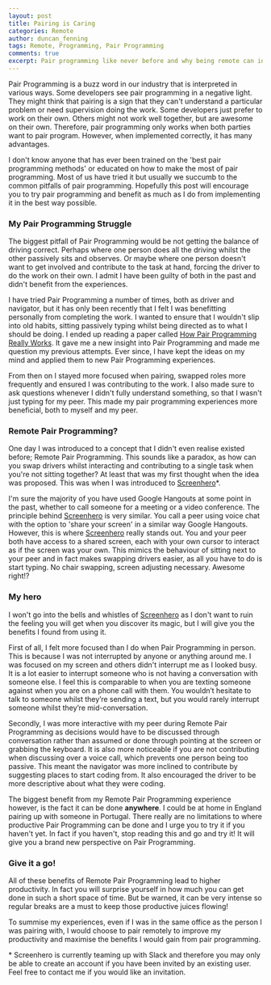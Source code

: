 ```yaml
---
layout: post
title: Pairing is Caring
categories: Remote
author: duncan_fenning
tags: Remote, Programming, Pair Programming
comments: true
excerpt: Pair programming like never before and why being remote can increase productivity.
---
```


Pair Programming is a buzz word in our industry that is interpreted in various ways. Some developers see pair programming in a negative light. They might think that pairing is a sign that they can't understand a particular problem or need supervision doing the work. Some developers just prefer to work on their own. Others might not work well together, but are awesome on their own. Therefore, pair programming only works when both parties want to pair program. However, when implemented correctly, it has many advantages.

I don't know anyone that has ever been trained on the 'best pair programming methods' or educated on how to make the most of pair programming. Most of us have tried it but usually we succumb to the common pitfalls of pair programming. Hopefully this post will encourage you to try pair programming and benefit as much as I do from implementing it in the best way possible.

### My Pair Programming Struggle

The biggest pitfall of Pair Programming would be not getting the balance of driving correct. Perhaps where one person does all the driving whilst the other passively sits and observes. Or maybe where one person doesn't want to get involved and contribute to the task at hand, forcing the driver to do the work on their own. I admit I have been guilty of both in the past and didn't benefit from the experiences.

I have tried Pair Programming a number of times, both as driver and navigator, but it has only been recently that I felt I was benefitting personally from completing the work. I wanted to ensure that I wouldn't slip into old habits, sitting passively typing whilst being directed as to what I should be doing. I ended up reading a paper called [How Pair Programming Really Works](https://www.computer.org/cms/Computer.org/ComputingNow/homepage/mostread/MostRead-SW-PairProgrammingReallyWorks.pdf). It gave me a new insight into Pair Programming and made me question my previous attempts. Ever since, I have kept the ideas on my mind and applied them to new Pair Programming experiences.

From then on I stayed more focused when pairing, swapped roles more frequently and ensured I was contributing to the work. I also made sure to ask questions whenever I didn't fully understand something, so that I wasn't just typing for my peer. This made my pair programming experiences more beneficial, both to myself and my peer.

### Remote Pair Programming?

One day I was introduced to a concept that I didn't even realise existed before; Remote Pair Programming. This sounds like a paradox, as how can you swap drivers whilst interacting and contributing to a single task when you're not sitting together? At least that was my first thought when the idea was proposed. This was when I was introduced to [Screenhero](https://screenhero.com/)\*.

I'm sure the majority of you have used Google Hangouts at some point in the past, whether to call someone for a meeting or a video conference. The principle behind [Screenhero](https://screenhero.com/) is very similar. You call a peer using voice chat with the option to 'share your screen' in a similar way Google Hangouts. However, this is where [Screenhero](https://screenhero.com/) really stands out. You and your peer both have access to a shared screen, each with your own cursor to interact as if the screen was your own. This mimics the behaviour of sitting next to your peer and in fact makes swapping drivers easier, as all you have to do is start typing. No chair swapping, screen adjusting necessary. Awesome right!?

### My hero

I won't go into the bells and whistles of [Screenhero](https://screenhero.com/) as I don't want to ruin the feeling you will get when you discover its magic, but I will give you the benefits I found from using it.

First of all, I felt more focused than I do when Pair Programming in person. This is because I was not interrupted by anyone or anything around me. I was focused on my screen and others didn't interrupt me as I looked busy. It is a lot easier to interrupt someone who is not having a conversation with someone else. I feel this is comparable to when you are texting someone against when you are on a phone call with them. You wouldn’t hesitate to talk to someone whilst they’re sending a text, but you would rarely interrupt someone whilst they’re mid-conversation.

Secondly, I was more interactive with my peer during Remote Pair Programming as decisions would have to be discussed through conversation rather than assumed or done through pointing at the screen or grabbing the keyboard. It is also more noticeable if you are not contributing when discussing over a voice call, which prevents one person being too passive. This meant the navigator was more inclined to contribute by suggesting places to start coding from. It also encouraged the driver to be more descriptive about what they were coding.

The biggest benefit from my Remote Pair Programming experience however, is the fact it can be done **anywhere**. I could be at home in England pairing up with someone in Portugal. There really are no limitations to where productive Pair Programming can be done and I urge you to try it if you haven't yet. In fact if you haven't, stop reading this and go and try it! It will give you a brand new perspective on Pair Programming.

### Give it a go!

All of these benefits of Remote Pair Programming lead to higher productivity. In fact you will surprise yourself in how much you can get done in such a short space of time. But be warned, it can be very intense so regular breaks are a must to keep those productive juices flowing!

To summise my experiences, even if I was in the same office as the person I was pairing with, I would choose to pair remotely to improve my productivity and maximise the benefits I would gain from pair programming.

\* Screenhero is currently teaming up with Slack and therefore you may only be able to create an account if you have been invited by an existing user. Feel free to contact me if you would like an invitation.
